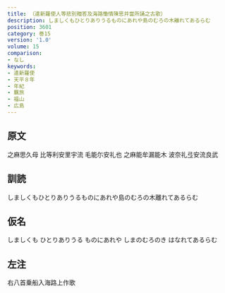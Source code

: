 ```yaml
---
title: （遣新羅使人等悲別贈答及海路慟情陳思并當所誦之古歌）
description: しましくもひとりありうるものにあれや島のむろの木離れてあるらむ
position: 3601
category: 巻15
version: '1.0'
volume: 15
comparison:
- なし
keywords:
- 遣新羅使
- 天平８年
- 年紀
- 羈旅
- 福山
- 広島
---
```


## 原文

之麻思久母 比等利安里宇流 毛能尓安礼也 之麻能牟漏能木 波奈礼弖安流良武

## 訓読

しましくもひとりありうるものにあれや島のむろの木離れてあるらむ

## 仮名

しましくも ひとりありうる ものにあれや しまのむろのき はなれてあるらむ

## 左注

右八首乗船入海路上作歌
